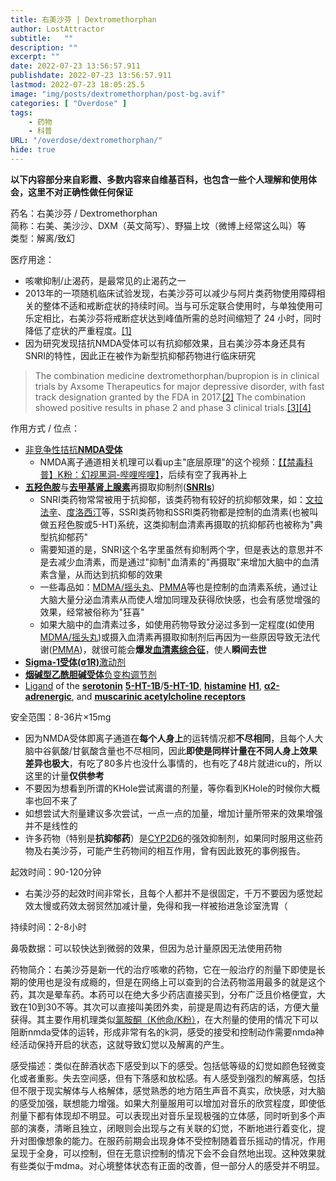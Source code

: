 ```yaml
---
title: 右美沙芬 | Dextromethorphan
author: LostAttractor
subtitle:   ""
description: ""
excerpt: ""
date: 2022-07-23 13:56:57.911
publishdate: 2022-07-23 13:56:57.911
lastmod: 2022-07-23 18:05:25.5
image: "img/posts/dextromethorphan/post-bg.avif"
categories: [ "Overdose" ]
tags:
    - 药物
    - 科普
URL: "/overdose/dextromethorphan/"
hide: true
---
```


**以下内容部分来自彩霞、多数内容来自维基百科，也包含一些个人理解和使用体会，这里不对正确性做任何保证**

药名：右美沙芬 / Dextromethorphan  
简称：右美、美沙沙、DXM（英文简写）、野猫上坟（微博上经常这么叫）等  
类型：解离/致幻

医疗用途：
 - 咳嗽抑制/止渴药，是最常见的止渴药之一
 - 2013年的一项随机临床试验发现，右美沙芬可以减少与阿片类药物使用障碍相关的整体不适和戒断症状的持续时间。当与可乐定联合使用时，与单独使用可乐定相比，右美沙芬将戒断症状达到峰值所需的总时间缩短了 24 小时，同时降低了症状的严重程度。[[1]](https://www.ncbi.nlm.nih.gov/pmc/articles/PMC3706070)
 - 因为研究发现拮抗NMDA受体可以有抗抑郁效果，且右美沙芬本身还具有SNRI的特性，因此正在被作为新型抗抑郁药物进行临床研究  
 >  The combination medicine dextromethorphan/bupropion is in clinical trials by Axsome Therapeutics for major depressive disorder, with fast track designation granted by the FDA in 2017.[[2]](www.globenewswire.com/news-release/2017/02/14/916854/0/en/Axsome-Therapeutics-Receives-FDA-Fast-Track-Designation-for-AXS-05-for-Treatment-Resistant-Depression.html) The combination showed positive results in phase 2 and phase 3 clinical trials.[[3]](https://www.mdedge.com/psychiatry/article/212142/depression/dextromethorphan/bupropion-combo-remarkably-fast-acting)[[4]](https://axsometherapeuticsinc.gcs-web.com/news-releases/news-release-details/axsome-therapeutics-announces-axs-05-achieves-primary-endpoint-1)


作用方式 / 位点：
 - [非竞争性拮抗](https://en.wikipedia.org/wiki/Uncompetitive_inhibition)[**NMDA受体**](https://en.wikipedia.org/wiki/NMDA_receptor)
   - NMDA离子通道相关机理可以看up主"底层原理"的这个视频：[【【禁毒科普】K粉：幻视黑洞-哔哩哔哩】](https://b23.tv/vebXrYA)，后续有空了我再补上
 - [**五羟色胺**](https://en.wikipedia.org/wiki/Serotonin)与[**去甲基肾上腺素**](https://en.wikipedia.org/wiki/Norepinephrine_transporter)再摄取抑制剂([**SNRIs**](https://en.wikipedia.org/wiki/Serotonin%E2%80%93norepinephrine_reuptake_inhibitor))
   - SNRI类药物常常被用于抗抑郁，该类药物有较好的抗抑郁效果，如：[文拉法辛](https://zh.wikipedia.org/wiki/%E6%96%87%E6%8B%89%E6%B3%95%E8%BE%9B)、[度洛西汀](https://zh.wikipedia.org/wiki/%E5%BA%A6%E6%B4%9B%E8%A5%BF%E6%B1%80)等，SSRI类药物和SSRI类药物都是控制的血清素(也被叫做五羟色胺或5-HT)系统，这类抑制血清素再摄取的抗抑郁药也被称为"典型抗抑郁药"
   - 需要知道的是，SNRI这个名字里虽然有抑制两个字，但是表达的意思并不是去减少血清素，而是通过"抑制"血清素的"再摄取"来增加大脑中的血清素含量，从而达到抗抑郁的效果
   - 一些毒品如：[MDMA/摇头丸](https://en.wikipedia.org/wiki/MDMA)、[PMMA](https://en.wikipedia.org/wiki/Para-Methoxy-N-methylamphetamine)等也是控制的血清素系统，通过让大脑大量分泌血清素从而使人增加同理及获得欣快感，也会有感觉增强的效果，经常被俗称为"狂喜"
   - 如果大脑中的血清素过多，如使用药物导致分泌过多到一定程度(如使用[MDMA/摇头丸](https://en.wikipedia.org/wiki/MDMA))或摄入血清素再摄取抑制剂后再因为一些原因导致无法代谢([PMMA](https://en.wikipedia.org/wiki/Para-Methoxy-N-methylamphetamine))，就很可能会**爆发[血清素综合征](https://zh.wikipedia.org/wiki/%E8%A1%80%E6%B8%85%E7%B4%A0%E7%BB%BC%E5%90%88%E7%97%87)**，使人**瞬间去世**
 - [**Sigma-1受体(σ1R)**](https://en.wikipedia.org/wiki/Sigma-1_receptor)[激动剂](https://en.wikipedia.org/wiki/Agonist)
 - [**烟碱型乙酰胆碱受体**](https://en.wikipedia.org/wiki/Nicotinic_acetylcholine_receptor)[负变构调节剂](https://en.wikipedia.org/wiki/Allosteric_modulator)
 - [Ligand](https://en.wikipedia.org/wiki/Ligand_(biochemistry)) of the [**serotonin**](https://en.wikipedia.org/wiki/Serotonin) [**5-HT-1B**](https://en.wikipedia.org/wiki/5-HT1B_receptor)/[**5-HT-1D**](https://en.wikipedia.org/wiki/5-HT1D_receptor), [**histamine**](https://en.wikipedia.org/wiki/Histamine) [**H1**](https://en.wikipedia.org/wiki/H1_receptor), [**α2-adrenergic**](https://en.wikipedia.org/wiki/Alpha-2_adrenergic_receptor), and [**muscarinic acetylcholine receptors**](https://en.wikipedia.org/wiki/Muscarinic_acetylcholine_receptor)

安全范围：8-36片×15mg
 - 因为NMDA受体即离子通道在**每个人身上**的运转情况都**不尽相同**，且每个人大脑中谷氨酸/甘氨酸含量也不尽相同，因此**即使是同样计量在不同人身上效果差异也极大**，有吃了80多片也没什么事情的，也有吃了48片就进icu的，所以这里的计量**仅供参考**
 - 不要因为想看到所谓的KHole尝试离谱的剂量，等你看到KHole的时候你大概率也回不来了
 - 如想尝试大剂量建议多次尝试，一点一点的加量，增加计量所带来的效果增强并不是线性的
 - 许多药物（特别是**抗抑郁药**）是[CYP2D6](https://en.wikipedia.org/wiki/CYP2D6)的强效抑制剂，如果同时服用这些药物及右美沙芬，可能产生药物间的相互作用，曾有因此致死的事例报告。

起效时间：90-120分钟
 - 右美沙芬的起效时间非常长，且每个人都并不是很固定，千万不要因为感觉起效太慢或药效太弱贸然加减计量，免得和我一样被抬进急诊室洗胃（

持续时间：2-8小时

鼻吸数据：可以较快达到微弱的效果，但因为总计量原因无法使用药物

药物简介：右美沙芬是新一代的治疗咳嗽的药物，它在一般治疗的剂量下即使是长期的使用也是没有成瘾的，但是在网络上可以查到的合法药物滥用最多的就是这个药，其次是晕车药。本药可以在绝大多少药店直接买到，分布广泛且价格便宜，大致在10到30不等。其次可以直接叫美团外卖，前提是周边有药店的话，方便大量获得。其主要作用机理类似[氯胺酮（K他命/K粉）](https://zh.wikipedia.org/wiki/%E6%B0%AF%E8%83%BA%E9%85%AE)，在大剂量的使用的情况下可以阻断nmda受体的运转，形成非常有名的k洞，感受的接受和控制动作需要nmda神经活动保持开启的状态，这就导致幻觉以及解离的产生。

感受描述：类似在醉酒状态下感受到以下的感受。包括低等级的幻觉如颜色轻微变化或者重影。失去空间感，但有下落感和放松感。有人感受到强烈的解离感，包括但不限于现实解体与人格解体，感觉熟悉的地方陌生声音不真实，欣快感，对大脑的感受加强，联想能力增强。如果大剂量服用可以增加对音乐的欣赏程度，即使低剂量下都有体现却不明显。可以表现出对音乐呈现极强的立体感，同时听到多个声部的演奏，清晰且独立，闭眼则会出现与之有关联的幻觉，不断地进行着变化，提升对图像想象的能力。在服药前期会出现身体不受控制随着音乐摇动的情况，作用呈现于全身，可以控制，但在无意识控制的情况下会不会自然地出现。这种效果就有些类似于mdma。对心境整体状态有正面的改善，但一部分人的感受并不明显。